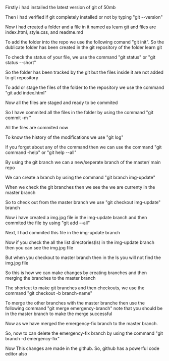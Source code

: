 Firstly i had installed the latest version of git of 50mb

Then i had verified if git completely installed or not by typing "git --version"

Now i had created a folder and a file in it named as learn git and files are index.html, style.css, and readme.md

To add the folder into the repo we use the following comand "git init". So the dublicate folder has been created in the git repository of the folder learn git

To check the status of your file, we use the command "git status" or "git status --short"

So the folder has been tracked by the git but the files inside it are not added to git repository 

To add or stage the files of the folder to the repository we use the command "git add index.html"

Now all the files are staged and ready to be commited

So I have commited all the files in the folder by using the command "git commit -m "

All the files are commited now

To know the history of the modifications we use "git log"

If you forget about any of the command then we can use the command "git command -help" or "git help --all"

By using the git branch we can a new/seperate branch of the master/ main repo

We can create a branch by using the command "git branch img-update"

When we check the git branches then we see the we are currenty in the master branch

So to check out from the master branch we use "git checkout img-update" branch

Now i have created a img.jpg file in the img-update branch and then commited the file by using "git add --all"

Next, I had commited this file in the img-update branch 

Now if you check the all the list directories(ls) in the img-update branch then you can see the img.jpg file

But when you checkout to master branch then in the ls you will not find the img.jpg file

So this is how we can make changes by creating branches and then merging the branches to the master branch

The shortcut to make git branches and then checkouts, we use the command "git checkout -b branch-name"

To merge the other branches with the master branche then use the following command "git merge emergency-branch" note that you should be in the master branch to make the merge successful

Now as we have merged the emergency-fix branch to the master branch.

So, now to can delete the emergency-fix branch by using the command "git branch -d emergency-fix"



Now This changes are made in the github. So, github has a powerful code editor also






